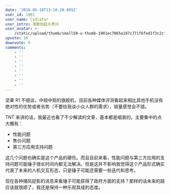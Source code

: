 ```yaml
---
date: '2018-05-18T13:18:20.005Z'
user_id: 1901
user_name: Cydiater
user_intro: 谁敢抬起头质问
user_avatar: >-
    /static/upload/thumb/small50-u-thumb-1901ec7065a187c771f6fed1f3c2cfb9807e12210ac7.png
upvote: 10
downvote: 0
comments:
    - ''
    - ''
    - ''
    - ''
    - ''
    - ''
    - ''
    - ''
---
```


坚果 R1 不细谈，中规中矩的旗舰机，目前各种媒体评测看起来相比其他手机没有绝对性的优势或者劣势（不要给我谈小众人群的需求），销量感觉会不错。

TNT 来讲的话，我最近也看了不少解读的文章，基本都是唱衰的。主要集中的点大概有：

*   性能问题
*   售价问题
*   第三方应用支持问题

这几个问题也确实是这个产品的硬伤。而且目前来看，性能问题与第三方应用的支持问题可能锤子很长时间内都无法解决。但是这并不影响我觉得这个产品形式确实代表了未来的人机交互形态，只是锤子可能还需要一些迭代和思考。

现在各种捕风捉影的消息来看锤子可能获得了政府方面的支持？那样的话未来的路应该就很顺了，我还是保持一种乐观其成的态度。

